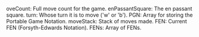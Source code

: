 oveCount: Full move count for the game.
enPassantSquare: The en passant square.
turn: Whose turn it is to move ('w' or 'b').
PGN: Array for storing the Portable Game Notation.
moveStack: Stack of moves made.
FEN: Current FEN (Forsyth-Edwards Notation).
FENs: Array of FENs.
